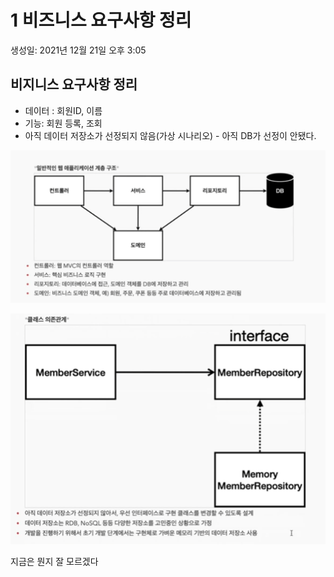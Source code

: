 # 1 비즈니스 요구사항 정리

생성일: 2021년 12월 21일 오후 3:05

## 비지니스 요구사항 정리

- 데이터 : 회원ID, 이름
- 기능: 회원 등록, 조회
- 아직 데이터 저장소가 선정되지 않음(가상 시나리오) - 아직 DB가 선정이 안됐다.

![Untitled](img/1/Untitled.png)

![Untitled](img/1/Untitled%201.png)

지금은 뭔지 잘 모르겠다
